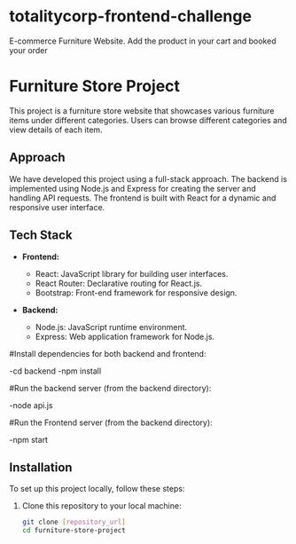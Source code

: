 # totalitycorp-frontend-challenge
E-commerce Furniture Website. Add the product in your cart and booked your order
# Furniture Store Project

This project is a furniture store website that showcases various furniture items under different categories. Users can browse different categories and view details of each item.

## Approach

We have developed this project using a full-stack approach. The backend is implemented using Node.js and Express for creating the server and handling API requests. The frontend is built with React for a dynamic and responsive user interface.

## Tech Stack

- **Frontend:**
  - React: JavaScript library for building user interfaces.
  - React Router: Declarative routing for React.js.
  - Bootstrap: Front-end framework for responsive design.

- **Backend:**
  - Node.js: JavaScript runtime environment.
  - Express: Web application framework for Node.js.


#Install dependencies for both backend and frontend:

-cd backend
-npm install


#Run the backend server (from the backend directory):

-node api.js

#Run the Frontend server (from the backend directory):

-npm start

## Installation

To set up this project locally, follow these steps:

1. Clone this repository to your local machine:
   ```bash
   git clone [repository_url]
   cd furniture-store-project

